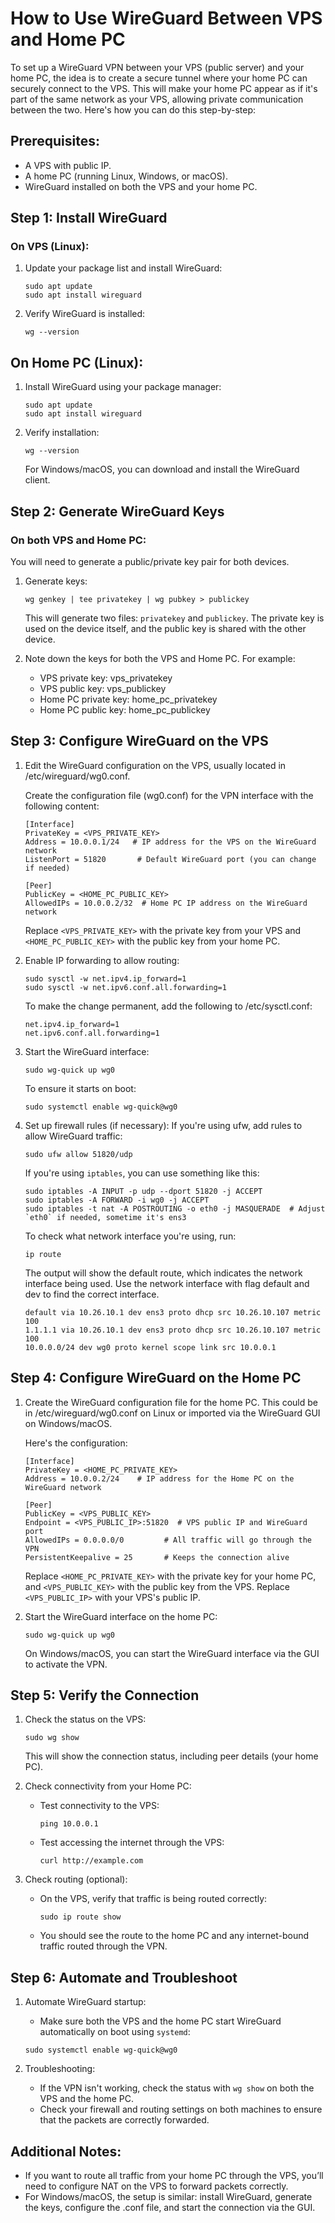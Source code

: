 # How to Use WireGuard Between VPS and Home PC

To set up a WireGuard VPN between your VPS (public server) and your home PC, the idea is to create a secure tunnel where your home PC can securely connect to the VPS. This will make your home PC appear as if it's part of the same network as your VPS, allowing private communication between the two. Here's how you can do this step-by-step:

## Prerequisites:

- A VPS with public IP.
- A home PC (running Linux, Windows, or macOS).
- WireGuard installed on both the VPS and your home PC.

## Step 1: Install WireGuard

### On VPS (Linux):

1. Update your package list and install WireGuard:
    ```
    sudo apt update
    sudo apt install wireguard
    ```

2. Verify WireGuard is installed:
    ```
    wg --version
    ```

## On Home PC (Linux):

1. Install WireGuard using your package manager:
    ```
    sudo apt update
    sudo apt install wireguard
    ```

2. Verify installation:
    ```
    wg --version
    ```

    For Windows/macOS, you can download and install the WireGuard client.

## Step 2: Generate WireGuard Keys

### On both VPS and Home PC:

You will need to generate a public/private key pair for both devices.

1. Generate keys:
    ```
    wg genkey | tee privatekey | wg pubkey > publickey
    ```
    This will generate two files: `privatekey` and `publickey`. The private key is used on the device itself, and the public key is shared with the other device.

2. Note down the keys for both the VPS and Home PC. For example:

    - VPS private key: vps_privatekey
    - VPS public key: vps_publickey
    - Home PC private key: home_pc_privatekey
    - Home PC public key: home_pc_publickey


## Step 3: Configure WireGuard on the VPS

1. Edit the WireGuard configuration on the VPS, usually located in /etc/wireguard/wg0.conf.

    Create the configuration file (wg0.conf) for the VPN interface with the following content:

    ```
    [Interface]
    PrivateKey = <VPS_PRIVATE_KEY>
    Address = 10.0.0.1/24   # IP address for the VPS on the WireGuard network
    ListenPort = 51820       # Default WireGuard port (you can change if needed)

    [Peer]
    PublicKey = <HOME_PC_PUBLIC_KEY>
    AllowedIPs = 10.0.0.2/32  # Home PC IP address on the WireGuard network
    ```
    Replace `<VPS_PRIVATE_KEY>` with the private key from your VPS and `<HOME_PC_PUBLIC_KEY>` with the public key from your home PC.

2. Enable IP forwarding to allow routing:
    ```
    sudo sysctl -w net.ipv4.ip_forward=1
    sudo sysctl -w net.ipv6.conf.all.forwarding=1
    ```

    To make the change permanent, add the following to /etc/sysctl.conf:
    ```
    net.ipv4.ip_forward=1
    net.ipv6.conf.all.forwarding=1
    ```

3. Start the WireGuard interface:
    ```
    sudo wg-quick up wg0    
    ```

    To ensure it starts on boot:
    ```
    sudo systemctl enable wg-quick@wg0
    ```

4. Set up firewall rules (if necessary): If you're using ufw, add rules to allow WireGuard traffic:
    ```
    sudo ufw allow 51820/udp
    ```

    If you're using `iptables`, you can use something like this:
    ```
    sudo iptables -A INPUT -p udp --dport 51820 -j ACCEPT
    sudo iptables -A FORWARD -i wg0 -j ACCEPT
    sudo iptables -t nat -A POSTROUTING -o eth0 -j MASQUERADE  # Adjust `eth0` if needed, sometime it's ens3
    ```

    To check what network interface you're using, run:
    ```
    ip route
    ```
    The output will show the default route, which indicates the network interface being used. Use the network interface with flag default and dev to find the correct interface.
    ```
    default via 10.26.10.1 dev ens3 proto dhcp src 10.26.10.107 metric 100 
    1.1.1.1 via 10.26.10.1 dev ens3 proto dhcp src 10.26.10.107 metric 100 
    10.0.0.0/24 dev wg0 proto kernel scope link src 10.0.0.1 
    ```

## Step 4: Configure WireGuard on the Home PC

1. Create the WireGuard configuration file for the home PC. This could be in /etc/wireguard/wg0.conf on Linux or imported via the WireGuard GUI on Windows/macOS.

    Here's the configuration:
    ```
    [Interface]
    PrivateKey = <HOME_PC_PRIVATE_KEY>
    Address = 10.0.0.2/24    # IP address for the Home PC on the WireGuard network

    [Peer]
    PublicKey = <VPS_PUBLIC_KEY>
    Endpoint = <VPS_PUBLIC_IP>:51820  # VPS public IP and WireGuard port
    AllowedIPs = 0.0.0.0/0         # All traffic will go through the VPN
    PersistentKeepalive = 25       # Keeps the connection alive
    ```
    Replace `<HOME_PC_PRIVATE_KEY>` with the private key for your home PC, and `<VPS_PUBLIC_KEY>` with the public key from the VPS. Replace `<VPS_PUBLIC_IP>` with your VPS's public IP.

2. Start the WireGuard interface on the home PC:
    ```
    sudo wg-quick up wg0
    ```
    On Windows/macOS, you can start the WireGuard interface via the GUI to activate the VPN.

## Step 5: Verify the Connection

1. Check the status on the VPS:

    ```
    sudo wg show
    ```
    This will show the connection status, including peer details (your home PC).

2. Check connectivity from your Home PC:

    - Test connectivity to the VPS:
        ```
        ping 10.0.0.1
        ```
    - Test accessing the internet through the VPS:
        ```
        curl http://example.com
        ```

3. Check routing (optional):

    - On the VPS, verify that traffic is being routed correctly:
        ```
        sudo ip route show
        ```
    - You should see the route to the home PC and any internet-bound traffic routed through the VPN.


## Step 6: Automate and Troubleshoot

1. Automate WireGuard startup:

    - Make sure both the VPS and the home PC start WireGuard automatically on boot using `systemd`:
    ```
    sudo systemctl enable wg-quick@wg0
    ```

2. Troubleshooting:
    - If the VPN isn't working, check the status with `wg show` on both the VPS and the home PC.
    - Check your firewall and routing settings on both machines to ensure that the packets are correctly forwarded.


## Additional Notes:
- If you want to route all traffic from your home PC through the VPS, you’ll need to configure NAT on the VPS to forward packets correctly.
- For Windows/macOS, the setup is similar: install WireGuard, generate the keys, configure the .conf file, and start the connection via the GUI.
